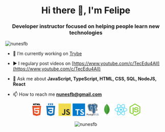 <h1 align="center">Hi there 👋, I'm Felipe</h1>

<h3 align="center">Developer instructor focused on helping people learn new technologies</h3>
<p align="left"> <img src="https://komarev.com/ghpvc/?username=nunesfb" alt="nunesfb" /> </p>


- 🔭 I’m currently working on [Trybe](https://github.com/betrybe)

- ▶️ I regulary post videos on [https://www.youtube.com/c/TecEdu4All](https://www.youtube.com/c/TecEdu4All)

- 💬 Ask me about **JavaScript, TypeScript, HTML, CSS, SQL, NodeJS, React**

- 📫 How to reach me **nunesfb@gmail.com**

<p align="center">
<img src="https://raw.githubusercontent.com/devicons/devicon/master/icons/html5/html5-original-wordmark.svg" alt="html5"  width="40" height="40"/>
<img src="https://raw.githubusercontent.com/devicons/devicon/master/icons/css3/css3-plain-wordmark.svg" alt="css3"  width="40" height="40"/>
<img src="https://raw.githubusercontent.com/devicons/devicon/master/icons/javascript/javascript-original.svg" alt="javascript" width="40" height="40"/>
<img src="https://raw.githubusercontent.com/devicons/devicon/master/icons/typescript/typescript-original.svg" alt="typescript" width="40" height="40"/>
<img src="https://raw.githubusercontent.com/devicons/devicon/master/icons/postgresql/postgresql-original-wordmark.svg" alt="postgresql" width="40" height="40"/>
<img src="https://raw.githubusercontent.com/devicons/devicon/master/icons/mongodb/mongodb-original.svg" alt="mongodb" width="40" height="40"/>
<img src="https://raw.githubusercontent.com/devicons/devicon/master/icons/react/react-original.svg" alt="react" width="40" height="40"/>
<img src="https://raw.githubusercontent.com/devicons/devicon/master/icons/nodejs/nodejs-original.svg" alt="nodejs" width="40" height="40"/></p><p align="center">
<img src="https://github-readme-stats.vercel.app/api?username=nunesfb&show_icons=true" alt="nunesfb"/> 
</p>

<!--
**nunesfb/nunesfb** is a ✨ _special_ ✨ repository because its `README.md` (this file) appears on your GitHub profile.

Here are some ideas to get you started:

- 🔭 I’m currently working on ...
- 🌱 I’m currently learning ...
- 👯 I’m looking to collaborate on ...
- 🤔 I’m looking for help with ...
- 💬 Ask me about ...
- 📫 How to reach me: ...
- 😄 Pronouns: ...
- ⚡ Fun fact: ...
-->
